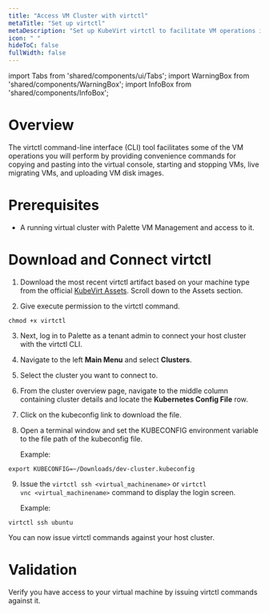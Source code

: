 ```yaml
---
title: "Access VM Cluster with virtctl"
metaTitle: "Set up virtctl"
metaDescription: "Set up KubeVirt virtctl to facilitate VM operations in the Spectro VM Dashboard web interface."
icon: " "
hideToC: false
fullWidth: false
---
```


import Tabs from 'shared/components/ui/Tabs';
import WarningBox from 'shared/components/WarningBox';
import InfoBox from 'shared/components/InfoBox';


# Overview

The virtctl command-line interface (CLI) tool facilitates some of the VM operations you will perform by providing convenience commands for copying and pasting into the virtual console, starting and stopping VMs, live migrating VMs, and uploading VM disk images.

# Prerequisites

- A running virtual cluster with Palette VM Management and access to it.



# Download and Connect virtctl

1. Download the most recent virtctl artifact based on your machine type from the official [KubeVirt Assets](https://github.com/kubevirt/kubevirt/releases/tag/v0.60.0-alpha.0). Scroll down to the Assets section.


2. Give execute permission to the virtctl command.

  ```shell
  chmod +x virtctl 
  ```


3. Next, log in to Palette as a tenant admin to connect your host cluster with the virtctl CLI.


4. Navigate to the left **Main Menu** and select **Clusters**. 


5. Select the cluster you want to connect to.


6. From the cluster overview page, navigate to the middle column containing cluster details and locate the **Kubernetes Config File** row.


7. Click on the kubeconfig link to download the file.


8. Open a terminal window and set the KUBECONFIG environment variable to the file path of the kubeconfig file.

    Example:
  ```shell
  export KUBECONFIG=~/Downloads/dev-cluster.kubeconfig 
  ```

9. Issue the `virtctl ssh <virtual_machinename>` or `virtctl vnc <virtual_machinename>` command to display the login screen.

    Example:
  ```shell
  virtctl ssh ubuntu 
  ```

You can now issue virtctl commands against your host cluster.

# Validation

Verify you have access to your virtual machine by issuing virtctl commands against it.